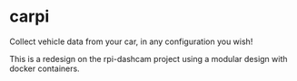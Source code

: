 # carpi
Collect vehicle data from your car, in any configuration you wish!

This is a redesign on the rpi-dashcam project using a modular design with docker containers.
